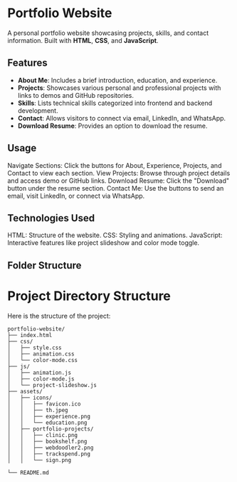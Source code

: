 # Portfolio Website

A personal portfolio website showcasing projects, skills, and contact information. Built with **HTML**, **CSS**, and **JavaScript**.

## Features

- **About Me**: Includes a brief introduction, education, and experience.
- **Projects**: Showcases various personal and professional projects with links to demos and GitHub repositories.
- **Skills**: Lists technical skills categorized into frontend and backend development.
- **Contact**: Allows visitors to connect via email, LinkedIn, and WhatsApp.
- **Download Resume**: Provides an option to download the resume.

## Usage
Navigate Sections:  Click the buttons for About, Experience, Projects, and Contact to view each section.
View Projects:   Browse through project details and access demo or GitHub links.
Download Resume:   Click the "Download" button under the resume section.
Contact Me:   Use the buttons to send an email, visit LinkedIn, or connect via WhatsApp.

## Technologies Used

HTML: Structure of the website.
CSS: Styling and animations.
JavaScript: Interactive features like project slideshow and color mode toggle.



## Folder Structure

# Project Directory Structure

Here is the structure of the project:

```plaintext
portfolio-website/
├── index.html
├── css/
│   ├── style.css
│   ├── animation.css
│   └── color-mode.css
├── js/
│   ├── animation.js
│   ├── color-mode.js
│   └── project-slideshow.js
├── assets/
│   ├── icons/
│   │   ├── favicon.ico
│   │   ├── th.jpeg
│   │   ├── experience.png
│   │   └── education.png
│   ├── portfolio-projects/
│   │   ├── clinic.png
│   │   ├── bookshelf.png
│   │   ├── webdoodler2.png
│   │   ├── trackspend.png
│   │   └── sign.png

└── README.md



